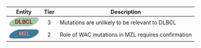|Entity|Tier|Description              |
|:----:|:----:|------------------------------|
|![DLBCL](images/icons/DLBCL_tier3.png) | 3 | Mutations are unlikely to be relevant to DLBCL|
|![MZL](images/icons/MZL_tier2.png) | 2 | Role of WAC mutations in MZL requires confirmation|
